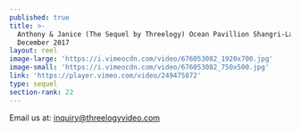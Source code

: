 ```yaml
---
published: true
title: >-
  Anthony & Janice (The Sequel by Threelogy) Ocean Pavillion Shangri-La Mactan -
  December 2017
layout: reel
image-large: 'https://i.vimeocdn.com/video/676053082_1920x700.jpg'
image-small: 'https://i.vimeocdn.com/video/676053082_750x500.jpg'
link: 'https://player.vimeo.com/video/249475872'
type: sequel
section-rank: 22
---
```

Email us at: inquiry@threelogyvideo.com